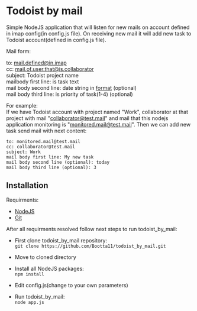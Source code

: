 # Todoist by mail
Simple NodeJS application that will listen for new mails on account defined in imap config(in config.js file). On receiving new mail it will add new task to Todoist account(defined in config.js file).

Mail form:

to: mail.defined@in.imap  
cc: mail.of.user.that@is.collaborator  
subject: Todoist project name  
mailbody first line: is task text  
mail body second line:  date string in [format](https://todoist.com/Help/DatesTimes) (optional)   
mail body third line: is priority of task(1-4) (optional)  

For example:  
If we have Todoist account with project named "Work", collaborator at that project with mail "collaborator@test.mail" and mail that this nodejs application monitoring is "monitored.mail@test.mail". Then we can add new task send mail with next content:  
  
    to: monitored.mail@test.mail  
    cc: collaborator@test.mail  
    subject: Work  
    mail body first line: My new task  
    mail body second line (optional): today  
    mail body third line (optional): 3  

## Installation

Requirments:
- [NodeJS](https://nodejs.org/en/)
- [Git](https://git-scm.com/)


After all requirments resolved follow next steps to run todoist_by_mail:   

- First clone todoist_by_mail repository:  
```git clone https://github.com/Bootta11/todoist_by_mail.git```  

- Move to cloned directory
- Install all NodeJS packages:  
```npm install```

- Edit config.js(change to your own parameters)  
- Run todoist_by_mail:  
```node app.js```  

